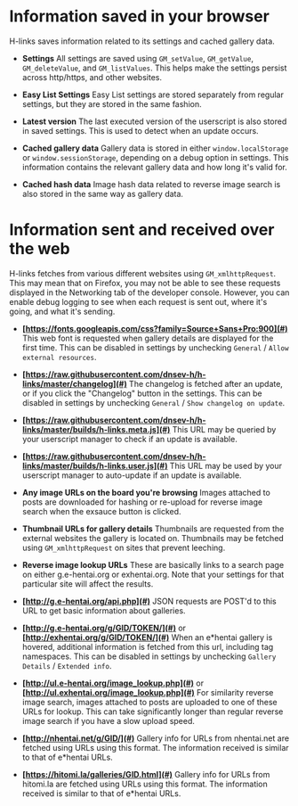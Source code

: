 # Information saved in your browser

H-links saves information related to its settings and cached gallery data.

* <b>Settings</b>
  All settings are saved using `GM_setValue`, `GM_getValue`, `GM_deleteValue`, and `GM_listValues`. This helps make the settings persist across http/https, and other websites.

* <b>Easy List Settings</b>
  Easy List settings are stored separately from regular settings, but they are stored in the same fashion.

* <b>Latest version</b>
  The last executed version of the userscript is also stored in saved settings. This is used to detect when an update occurs.

* <b>Cached gallery data</b>
  Gallery data is stored in either `window.localStorage` or `window.sessionStorage`, depending on a debug option in settings. This information contains the relevant gallery data and how long it's valid for.

* <b>Cached hash data</b>
  Image hash data related to reverse image search is also stored in the same way as gallery data.


# Information sent and received over the web

H-links fetches from various different websites using `GM_xmlhttpRequest`. This may mean that on Firefox, you may not be able to see these requests displayed in the Networking tab of the developer console. However, you can enable debug logging to see when each request is sent out, where it's going, and what it's sending.

* <b>[https://fonts.googleapis.com/css?family=Source+Sans+Pro:900](#)</b>
  This web font is requested when gallery details are displayed for the first time. This can be disabled in settings by unchecking `General` / `Allow external resources`.

* <b>[https://raw.githubusercontent.com/dnsev-h/h-links/master/changelog](#)</b>
  The changelog is fetched after an update, or if you click the "Changelog" button in the settings. This can be disabled in settings by unchecking `General` / `Show changelog on update`.

* <b>[https://raw.githubusercontent.com/dnsev-h/h-links/master/builds/h-links.meta.js](#)</b>
  This URL may be queried by your userscript manager to check if an update is available.

* <b>[https://raw.githubusercontent.com/dnsev-h/h-links/master/builds/h-links.user.js](#)</b>
  This URL may be used by your userscript manager to auto-update if an update is available.

* <b>Any image URLs on the board you're browsing</b>
  Images attached to posts are downloaded for hashing or re-upload for reverse image search when the  exsauce button is clicked.

* <b>Thumbnail URLs for gallery details</b>
  Thumbnails are requested from the external websites the gallery is located on. Thumbnails may be fetched using `GM_xmlhttpRequest` on sites that prevent leeching.

* <b>Reverse image lookup URLs</b>
  These are basically links to a search page on either g.e-hentai.org or exhentai.org. Note that your settings for that particular site will affect the results.

* <b>[http://g.e-hentai.org/api.php](#)</b>
  JSON requests are POST'd to this URL to get basic information about galleries.

* <b>[http://g.e-hentai.org/g/GID/TOKEN/](#)</b> or <b>[http://exhentai.org/g/GID/TOKEN/](#)</b>
  When an e*hentai gallery is hovered, additional information is fetched from this url, including tag namespaces. This can be disabled in settings by unchecking `Gallery Details` / `Extended info`.

* <b>[http://ul.e-hentai.org/image_lookup.php](#)</b> or <b>[http://ul.exhentai.org/image_lookup.php](#)</b>
  For similarity reverse image search, images attached to posts are uploaded to one of these URLs for lookup. This can take significantly longer than regular reverse image search if you have a slow upload speed.

* <b>[http://nhentai.net/g/GID/](#)</b>
  Gallery info for URLs from nhentai.net are fetched using URLs using this format. The information received is similar to that of e*hentai URLs.

* <b>[https://hitomi.la/galleries/GID.html](#)</b>
  Gallery info for URLs from hitomi.la are fetched using URLs using this format. The information received is similar to that of e*hentai URLs.
